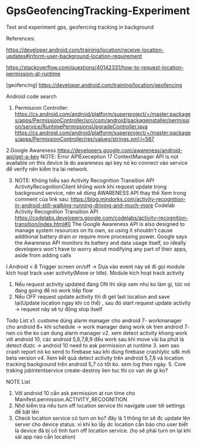 # GpsGeofencingTracking-Experiment
Test and experiment gps, geofencing tracking in background

References:

https://developer.android.com/training/location/receive-location-updates#inform-user-background-location-requirement

https://stackoverflow.com/questions/40142331/how-to-request-location-permission-at-runtime

[geofencing] https://developer.android.com/training/location/geofencing

Android code search

1. Permission Controller:
https://cs.android.com/android/platform/superproject/+/master:packages/apps/PermissionController/src/com/android/packageinstaller/permission/service/RuntimePermissionsUpgradeController.java
https://cs.android.com/android/platform/superproject/+/master:packages/apps/PermissionController/res/values/strings.xml;l=587

2.Google Awareness
https://developers.google.com/awareness/android-api/get-a-key
NOTE: Error APIExeception 17 ContextManager API is not available on this device là do awareness api key nó ko connect vào service để verify
nên kiểm tra lai network.

3. NOTE: Không hiểu sao Activity Recognition Transition API ActivityRecognitionClient không work khi request update trong background service, nên sẽ dùng AWARENESS API thay thế
Xem trong comment của link sau:
https://blog.mindorks.com/activity-recognition-in-android-still-walking-running-driving-and-much-more
Codelab Activity Recognition Transition API 
https://codelabs.developers.google.com/codelabs/activity-recognition-transition/index.html#0
The Google Awareness API is also designed to manage system resources on its own, so using it shouldn't cause additional battery drain or require more processing power. Google says the Awareness API monitors its battery and data usage itself, so ideally developers won't have to worry about modifying any part of their apps, aside from adding calls

I.Android < 8
Trigger screen on/off -> Dựa vào event này sẽ đi gọi module kích hoạt track user activity(Move or Idle).
Module kích hoạt track activity
1. Nếu request activity updated đang ON thì skip xem như ko làm gì, tức nó đang going để nó work tiếp flow
2. Nếu OFF request update activity thì đi get last location and save lại(Update location ngay khi có thể) , sau đó start request update activity -> request này sẽ tự động stop itself


Todo List
x1. custome dùng alarm manager cho android 7- workmanager cho android 8+ khi schedule -> work manager dang work ok tren android 7- nen co the ko can dung alarm manager
v2. xem detect activity khong work với android 10, các android 5,6,7,8,9 đều work sau khi move vài ba phút là detect được -> android 10 need to ask permission at runtime
3. xem sao crash report nó ko send to firebase sau khi dùng firebase crashlytic sđk mới beta version
v4. Xem kết quả detect activity trên android 5,7,8 và location tracking background trên android 5,7 có tốt ko. xem log theo ngày.
5. Core traking jobintentservice create-destroy lien tuc thi co van de gi ko?

NOTE List
1. Với android 10 cần ask permission at run time cho Manifest.permission.ACTIVITY_RECOGNITION
2. Nhớ kiểm tra nếu turn off location service thì navigate user tới settings để bật lên
3. Check location service có turn on ko? đây là 1 thông tin sẽ đc update lên server cho device status. vì khi ko lấy dc location cần
báo cho user biết là device đã bị cố tình turn off location service. (họ sẽ phải turn on lại khi sài app nào cần location)


